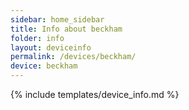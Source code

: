 ```yaml
---
sidebar: home_sidebar
title: Info about beckham
folder: info
layout: deviceinfo
permalink: /devices/beckham/
device: beckham
---
```

{% include templates/device_info.md %}
